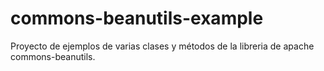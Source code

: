 # commons-beanutils-example
Proyecto de ejemplos de varias clases y métodos de la libreria de apache commons-beanutils.
